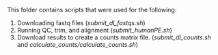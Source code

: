 This folder contains scripts that were used  for the following:

1. Downloading fastq files (*submit_dl_fastqs.sh*)
2. Running QC, trim, and alignment (*submit_humanPE.sh*)
3. Download results to create a counts matrix file. (*submit_dl_counts.sh* and *calculate_counts/calculate_counts.sh*)
